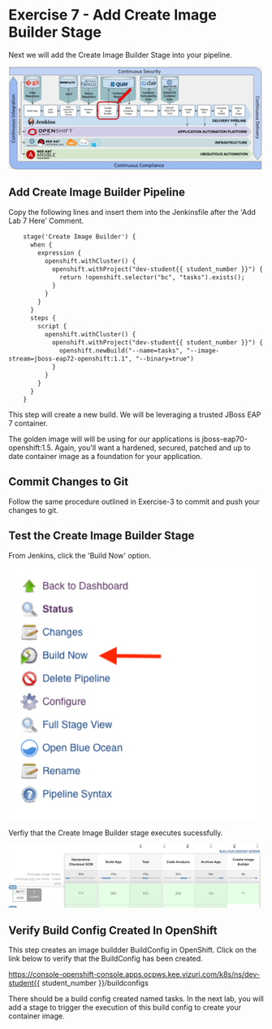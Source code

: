 # Exercise 7 - Add Create Image Builder Stage

Next we will add the Create Image Builder Stage into your pipeline.

<img src="../images/lab7_overview.png" alt="sonar_qube_overview" width="500">


## Add Create Image Builder Pipeline

Copy the following lines and insert them into the Jenkinsfile after the 'Add Lab 7 Here' Comment.

```
    stage('Create Image Builder') {
      when {
        expression {
          openshift.withCluster() {
            openshift.withProject("dev-student{{ student_number }}") {
              return !openshift.selector("bc", "tasks").exists();
            }
          }
        }
      }
      steps {
        script {
          openshift.withCluster() {
            openshift.withProject("dev-student{{ student_number }}") {
              openshift.newBuild("--name=tasks", "--image-stream=jboss-eap72-openshift:1.1", "--binary=true")
            }
          }
        }
      }
    }
```
This step will create a new build. We will be leveraging a trusted JBoss EAP 7 container.

The golden image will will be using for our applications is jboss-eap70-openshift:1.5. Again, you'll want a hardened, secured, patched and up to date container image as a foundation for your application.


## Commit Changes to Git

Follow the same procedure outlined in Exercise-3 to commit and push your changes to git.

## Test the Create Image Builder Stage

From Jenkins, click the 'Build Now' option.  

<img src="../images/jenkins_6.png" alt="sonarqube_welcome" width="500"> 

Verfiy that the Create Image Builder stage executes sucessfully.

<img src="../images/lab7_1.png" alt="sonarqube_welcome" width="500"> 

## Verify Build Config Created In OpenShift

This step creates an image buildder BuildConfig in OpenShift.  Click on the link below to verify that the BuildConfig has been created.

https://console-openshift-console.apps.ocpws.kee.vizuri.com/k8s/ns/dev-student{{ student_number }}/buildconfigs

There should be a build config created named tasks.
In the next lab, you will add a stage to trigger the execution of this build config to create your container image.  


